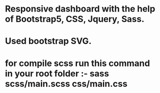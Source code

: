 # Responsive dashboard with the help of Bootstrap5, CSS, Jquery, Sass.
# Used bootstrap SVG.
# for compile scss run this command in your root folder :-  sass scss/main.scss css/main.css
